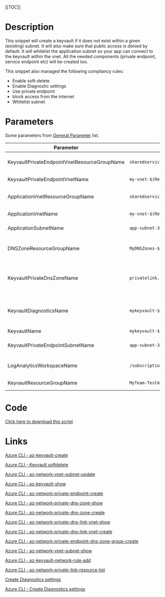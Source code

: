 [[_TOC_]]

# Description
This snippet will create a keyvault if it does not exist within a given (existing) subnet. It will also make sure that public access is denied by default. It will whitelist the application subnet so your app can connect to the keyvault within the vnet. All the needed components (private endpoint, service endpoint etc) will be created too.

This snippet also managed the following compliancy rules:
- Enable soft-delete
- Enable Diagnostic settings
- Use private endpoint
- block access from the internet
- Whitelist subnet

# Parameters
Some parameters from [General Parameter](/Azure/Azure-CLI-Snippets) list.

| Parameter | Example Value | Description |
|--|--|--|
| KeyvaultPrivateEndpointVnetResourceGroupName | `sharedservices-rg` | The ResourceGroup where your VNET, for your SQL Server Private Endpoint, resides in. |
| KeyvaultPrivateEndpointVnetName | `my-vnet-$(Release.EnvironmentName)` | The name of the VNET to place the Keyvault Private Endpoint in. |
| ApplicationVnetResourceGroupName | `sharedservices-rg` | The ResourceGroup where your VNET, for your appservice, resides in. |
| ApplicationVnetName | `my-vnet-$(Release.EnvironmentName)` | The name of the VNET the appservice is in|
| ApplicationSubnetName | `app-subnet-3` | The subnetname for the subnet whitelist on the keyvault. |
| DNSZoneResourceGroupName | `MyDNSZones-$(Release.EnvironmentName)` | Make sure to use the shared DNS Zone resource group (you can only register a zone once per subscription). |
| KeyvaultPrivateDnsZoneName | `privatelink.vaultcore.azure.net` | Generally this will be `privatelink.vaultcore.azure.net`. This defines which DNS Zone to use for the private keyvault endpoint. |
| KeyvaultDiagnosticsName | `mykeyvault-$(Release.EnvironmentName)` | This name will be used as an identifier in the log analytics workspace. It is recommended to use your Application Insights name for this parameter. |
| KeyvaultName | `mykeyvault-$(Release.EnvironmentName)` | This is the keyvault name to use. |
| KeyvaultPrivateEndpointSubnetName | `app-subnet-3` | The name of the subnet where the keyvault's private endpoint will reside in. |
| LogAnalyticsWorkspaceName | `/subscriptions/<subscriptionid>/resourceGroups/<resourcegroup>/providers/Microsoft.OperationalInsights/workspaces/<loganalyticsworkspacename>` | The name of the Log Analytics Workspace for the diagnostics settings of the keyvault. |
| KeyvaultResourceGroupName | `MyTeam-TestApi-$(Release.EnvironmentName)` | The ResourceGroup where your keyvault will reside in. |

# Code
[Click here to download this script](../../../../src/Keyvault/Create-Keyvault.ps1)

# Links

[Azure CLI - az-keyvault-create](https://docs.microsoft.com/en-us/cli/azure/keyvault?view=azure-cli-latest#az-keyvault-create)

[Azure CLI - Keyvault softdelete](https://docs.microsoft.com/en-us/azure/key-vault/general/soft-delete-cli)

[Azure CLI - az-network-vnet-subnet-update](https://docs.microsoft.com/en-us/cli/azure/network/vnet/subnet?view=azure-cli-latest#az-network-vnet-subnet-update)

[Azure CLI - az-keyvault-show](https://docs.microsoft.com/en-us/cli/azure/keyvault?view=azure-cli-latest#az-keyvault-show)

[Azure CLI - az-network-private-endpoint-create](https://docs.microsoft.com/en-us/cli/azure/network/private-endpoint?view=azure-cli-latest#az-network-private-endpoint-create)

[Azure CLI - az-network-private-dns-zone-show](https://docs.microsoft.com/en-us/cli/azure/ext/privatedns/network/private-dns/zone?view=azure-cli-latest#ext-privatedns-az-network-private-dns-zone-show)

[Azure CLI - az-network-private-dns-zone-create](https://docs.microsoft.com/en-us/cli/azure/ext/privatedns/network/private-dns/zone?view=azure-cli-latest#ext-privatedns-az-network-private-dns-zone-create)

[Azure CLI - az-network-private-dns-link-vnet-show](https://docs.microsoft.com/en-us/cli/azure/network/private-dns/link/vnet?view=azure-cli-latest#az-network-private-dns-link-vnet-show)

[Azure CLI - az-network-private-dns-link-vnet-create](https://docs.microsoft.com/en-us/cli/azure/network/private-dns/link/vnet?view=azure-cli-latest#az-network-private-dns-link-vnet-create)

[Azure CLI - az-network-private-endpoint-dns-zone-group-create](https://docs.microsoft.com/en-us/cli/azure/network/private-endpoint/dns-zone-group?view=azure-cli-latest#az-network-private-endpoint-dns-zone-group-create)

[Azure CLI - az-network-vnet-subnet-show](https://docs.microsoft.com/en-us/cli/azure/network/vnet/subnet?view=azure-cli-latest#az-network-vnet-subnet-show)

[Azure CLI - az-keyvault-network-rule-add](https://docs.microsoft.com/en-us/cli/azure/keyvault/network-rule?view=azure-cli-latest#az-keyvault-network-rule-add)

[Azure CLI - az-network-private-link-resource-list](https://docs.microsoft.com/en-us/cli/azure/network/private-link-resource?view=azure-cli-latest#az-network-private-link-resource-list)

[Create Diagnostics settings](https://docs.microsoft.com/en-us/azure/azure-monitor/platform/diagnostic-settings)

[Azure CLI - Create Diagnostics settings](http://techgenix.com/azure-diagnostic-settings/)